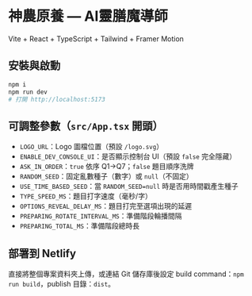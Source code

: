 # 神農原養 — AI靈膳魔導師

Vite + React + TypeScript + Tailwind + Framer Motion

## 安裝與啟動
```bash
npm i
npm run dev
# 打開 http://localhost:5173
```

## 可調整參數（`src/App.tsx` 開頭）
- `LOGO_URL`：Logo 圖檔位置（預設 `/logo.svg`）
- `ENABLE_DEV_CONSOLE_UI`：是否顯示控制台 UI（預設 `false` 完全隱藏）
- `ASK_IN_ORDER`：`true` 依序 Q1→Q7；`false` 題目順序洗牌
- `RANDOM_SEED`：固定亂數種子（數字）或 `null`（不固定）
- `USE_TIME_BASED_SEED`：當 `RANDOM_SEED=null` 時是否用時間戳產生種子
- `TYPE_SPEED_MS`：題目打字速度（毫秒/字）
- `OPTIONS_REVEAL_DELAY_MS`：題目打完至選項出現的延遲
- `PREPARING_ROTATE_INTERVAL_MS`：準備階段輪播間隔
- `PREPARING_TOTAL_MS`：準備階段總時長

## 部署到 Netlify
直接將整個專案資料夾上傳，或連結 Git 儲存庫後設定 build command：`npm run build`，publish 目錄：`dist`。
